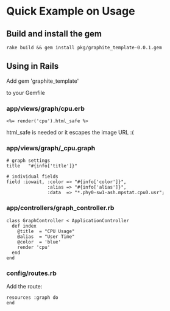 # Quick Example on Usage

## Build and install the gem

    rake build && gem install pkg/graphite_template-0.0.1.gem

## Using in Rails

Add 
    gem 'graphite_template'

to your Gemfile

### app/views/graph/cpu.erb

    <%= render('cpu').html_safe %>

html_safe is needed or it escapes the image URL :(


### app/views/graph/_cpu.graph

    # graph settings
    title   "#{info['title']}"
    
    # individual fields
    field :iowait, :color => "#{info['color']}",
                   :alias => "#{info['alias']}",
                   :data  => "*.phy0-sw1-ash.mpstat.cpu0.usr";
    
### app/controllers/graph_controller.rb

    class GraphController < ApplicationController
      def index
        @title  = "CPU Usage"
        @alias  = "User Time"
        @color  = 'blue'
        render 'cpu'
      end
    end

### config/routes.rb

Add the route:

    resources :graph do
    end
